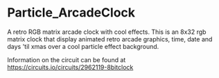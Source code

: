 # Particle_ArcadeClock
A retro RGB matrix arcade clock with cool effects.
This is an 8x32 rgb matrix clock that display animated retro arcade graphics, time, date and days 'til xmas over a cool particle effect background.

Information on the circuit can be found at https://circuits.io/circuits/2962119-8bitclock
